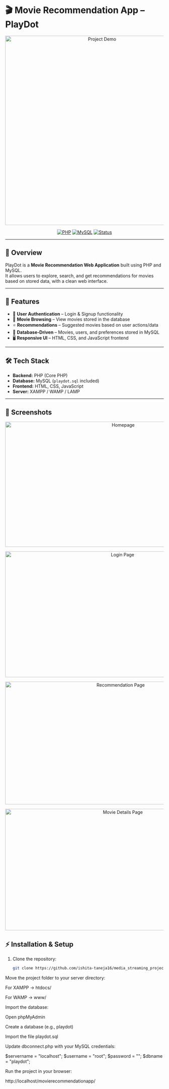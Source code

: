 # 🎬 Movie Recommendation App – PlayDot

<p align="center">
  <img src="screenshot.gif" alt="Project Demo" width="600"/>
</p>

<p align="center">
  <a href="https://www.php.net/"><img src="https://img.shields.io/badge/PHP-7.x-blue?logo=php" alt="PHP"></a>
  <a href="https://www.mysql.com/"><img src="https://img.shields.io/badge/MySQL-Database-orange?logo=mysql" alt="MySQL"></a>
  <a href="#"><img src="https://img.shields.io/badge/Status-Active-brightgreen" alt="Status"></a>
</p>

---

## 📌 Overview
PlayDot is a **Movie Recommendation Web Application** built using PHP and MySQL.  
It allows users to explore, search, and get recommendations for movies based on stored data, with a clean web interface.

---

## 🚀 Features
- 🔐 **User Authentication** – Login & Signup functionality  
- 🎥 **Movie Browsing** – View movies stored in the database  
- ⭐ **Recommendations** – Suggested movies based on user actions/data  
- 📂 **Database-Driven** – Movies, users, and preferences stored in MySQL  
- 🖥 **Responsive UI** – HTML, CSS, and JavaScript frontend  

---

## 🛠 Tech Stack
- **Backend:** PHP (Core PHP)  
- **Database:** MySQL (`playdot.sql` included)  
- **Frontend:** HTML, CSS, JavaScript  
- **Server:** XAMPP / WAMP / LAMP  

---
## 📸 Screenshots

<p align="center">
  <img src="https://github.com/user-attachments/assets/02d30856-30ef-4683-bdcd-c00416f3cbaa" alt="Homepage" width="734" height="397"/>
</p>

<p align="center">
  <img src="https://github.com/user-attachments/assets/c0ea3e45-967c-4273-9022-780308c68758" alt="Login Page" width="730" height="399"/>
</p>

<p align="center">
  <img src="https://github.com/user-attachments/assets/12e1b2d1-ccd8-4eff-9aad-60529ab23736" alt="Recommendation Page" width="718" height="389"/>
</p>

<p align="center">
  <img src="https://github.com/user-attachments/assets/1bb0cdb1-e94d-45b2-a801-87a19bf47326" alt="Movie Details Page" width="732" height="385"/>
</p>

## ⚡ Installation & Setup

1. Clone the repository:
   ```bash
   git clone https://github.com/ishita-taneja16/media_streaming_project.git

Move the project folder to your server directory:

For XAMPP → htdocs/

For WAMP → www/

Import the database:

Open phpMyAdmin

Create a database (e.g., playdot)

Import the file playdot.sql

Update dbconnect.php with your MySQL credentials:

$servername = "localhost";
$username   = "root";
$password   = "";
$dbname     = "playdot";


Run the project in your browser:

http://localhost/movierecommendationapp/


